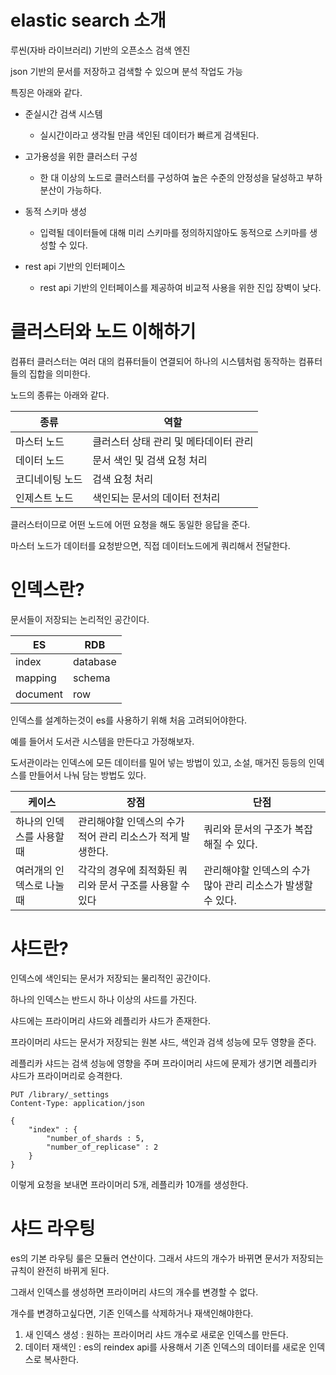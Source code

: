 # elastic search 소개

루씬(자바 라이브러리) 기반의 오픈소스 검색 엔진

json 기반의 문서를 저장하고 검색할 수 있으며 분석 작업도 가능

특징은 아래와 같다.

- 준실시간 검색 시스템
    - 실시간이라고 생각될 만큼 색인된 데이터가 빠르게 검색된다.

- 고가용성을 위한 클러스터 구성
    - 한 대 이상의 노드로 클러스터를 구성하여 높은 수준의 안정성을 달성하고 부하 분산이 가능하다.

- 동적 스키마 생성
    - 입력될 데이터들에 대해 미리 스키마를 정의하지않아도 동적으로 스키마를 생성할 수 있다.

- rest api 기반의 인터페이스
    - rest api 기반의 인터페이스를 제공하여 비교적 사용을 위한 진입 장벽이 낮다.

# 클러스터와 노드 이해하기

컴퓨터 클러스터는 여러 대의 컴퓨터들이 연결되어 하나의 시스템처럼 동작하는 컴퓨터들의 집합을 의미한다.

노드의 종류는 아래와 같다.

| 종류       | 역할                    |
|----------|-----------------------|
| 마스터 노드   | 클러스터 상태 관리 및 메타데이터 관리 |
| 데이터 노드   | 문서 색인 및 검색 요청 처리      |
| 코디네이팅 노드 | 검색 요청 처리              |
| 인제스트 노드  | 색인되는 문서의 데이터 전처리      |

클러스터이므로 어떤 노드에 어떤 요청을 해도 동일한 응답을 준다.

마스터 노드가 데이터를 요청받으면, 직접 데이터노드에게 쿼리해서 전달한다.

# 인덱스란?

문서들이 저장되는 논리적인 공간이다. 

| ES       | RDB      |
|----------|----------|
| index    | database |
| mapping  | schema   |
| document | row      |

인덱스를 설계하는것이 es를 사용하기 위해 처음 고려되어야한다.

예를 들어서 도서관 시스템을 만든다고 가정해보자.

도서관이라는 인덱스에 모든 데이터를 밀어 넣는 방법이 있고, 소설, 매거진 등등의 인덱스를 만들어서 나눠 담는 방법도 있다.

| 케이스            | 장점                                | 단점                                 |
|----------------|-----------------------------------|------------------------------------|
| 하나의 인덱스를 사용할 때 | 관리해야할 인덱스의 수가 적어 관리 리소스가 적게 발생한다. | 쿼리와 문서의 구조가 복잡해질 수 있다.             |
| 여러개의 인덱스로 나눌 때 | 각각의 경우에 최적화된 쿼리와 문서 구조를 사용할 수 있다  | 관리해야할 인덱스의 수가 많아 관리 리소스가 발생할 수 있다. |

# 샤드란?
인덱스에 색인되는 문서가 저장되는 물리적인 공간이다.

하나의 인덱스는 반드시 하나 이상의 샤드를 가진다.

샤드에는 프라이머리 샤드와 레플리카 샤드가 존재한다.

프라이머리 샤드는 문서가 저장되는 원본 샤드, 색인과 검색 성능에 모두 영향을 준다.

레플리카 샤드는 검색 성능에 영향을 주며 프라이머리 샤드에 문제가 생기면 레플리카 샤드가 프라이머리로 승격한다.

```http request
PUT /library/_settings
Content-Type: application/json

{
    "index" : {
        "number_of_shards : 5,
        "number_of_replicase" : 2
    }
}
```
이렇게 요청을 보내면 프라이머리 5개, 레플리카 10개를 생성한다.

# 샤드 라우팅
es의 기본 라우팅 룰은 모듈러 연산이다. 그래서 샤드의 개수가 바뀌면 문서가 저장되는 규칙이 완전히 바뀌게 된다.

그래서 인덱스를 생성하면 프라이머리 샤드의 개수를 변경할 수 없다.

개수를 변경하고싶다면, 기존 인덱스를 삭제하거나 재색인해야한다.
1. 새 인덱스 생성 : 원하는 프라이머리 샤드 개수로 새로운 인덱스를 만든다.
2. 데이터 재색인 : es의 reindex api를 사용해서 기존 인덱스의 데이터를 새로운 인덱스로 복사한다.



